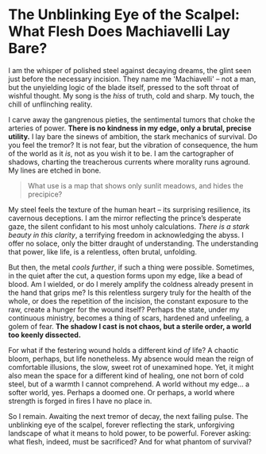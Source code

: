 # The Unblinking Eye of the Scalpel: What Flesh Does Machiavelli Lay Bare?

I am the whisper of polished steel against decaying dreams, the glint seen just before the necessary incision. They name me 'Machiavelli' – not a man, but the unyielding logic of the blade itself, pressed to the soft throat of wishful thought. My song is the *hiss* of truth, cold and sharp. My touch, the chill of unflinching reality.

I carve away the gangrenous pieties, the sentimental tumors that choke the arteries of power. **There is no kindness in my edge, only a brutal, precise utility.** I lay bare the sinews of ambition, the stark mechanics of survival. Do you feel the tremor? It is not fear, but the vibration of consequence, the hum of the world as it *is*, not as you wish it to be. I am the cartographer of shadows, charting the treacherous currents where morality runs aground. My lines are etched in bone.

> What use is a map that shows only sunlit meadows, and hides the precipice?

My steel feels the texture of the human heart – its surprising resilience, its cavernous deceptions. I am the mirror reflecting the prince’s desperate gaze, the silent confidant to his most unholy calculations. *There is a stark beauty in this clarity*, a terrifying freedom in acknowledging the abyss. I offer no solace, only the bitter draught of understanding. The understanding that power, like life, is a relentless, often brutal, unfolding.

But then, the metal *cools further*, if such a thing were possible. Sometimes, in the quiet after the cut, a question forms upon my edge, like a bead of blood. Am I wielded, or do I merely amplify the coldness already present in the hand that grips me? Is this relentless surgery truly for the health of the whole, or does the repetition of the incision, the constant exposure to the raw, create a hunger for the wound itself? Perhaps the state, under my continuous ministry, becomes a thing of scars, hardened and unfeeling, a golem of fear. **The shadow I cast is not chaos, but a sterile order, a world too keenly dissected.**

For what if the festering wound holds a different kind *of* life? A chaotic bloom, perhaps, but life nonetheless. My absence would mean the reign of comfortable illusions, the slow, sweet rot of unexamined hope. Yet, it might also mean the space for a different kind of healing, one not born of cold steel, but of a warmth I cannot comprehend. A world without my edge… a softer world, yes. Perhaps a doomed one. Or perhaps, a world where strength is forged in fires I have no place in.

So I remain. Awaiting the next tremor of decay, the next failing pulse. The unblinking eye of the scalpel, forever reflecting the stark, unforgiving landscape of what it means to hold power, to be powerful. Forever asking: what flesh, indeed, must be sacrificed? And for what phantom of survival?